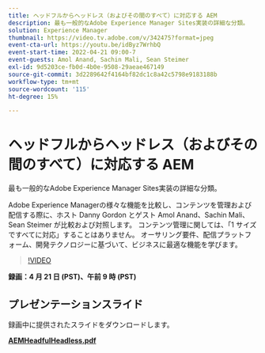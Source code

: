 ```yaml
---
title: ヘッドフルからヘッドレス（およびその間のすべて）に対応する AEM
description: 最も一般的なAdobe Experience Manager Sites実装の詳細な分類。
solution: Experience Manager
thumbnail: https://video.tv.adobe.com/v/342475?format=jpeg
event-cta-url: https://youtu.be/idByz7WrhbQ
event-start-time: 2022-04-21 09:00-7
event-guests: Amol Anand, Sachin Mali, Sean Steimer
exl-id: 9d5203ce-fb0d-4b0e-9508-29aeae467149
source-git-commit: 3d2289642f4164bf82dc1c8a42c5798e9183188b
workflow-type: tm+mt
source-wordcount: '115'
ht-degree: 15%

---
```


# ヘッドフルからヘッドレス（およびその間のすべて）に対応する AEM

最も一般的なAdobe Experience Manager Sites実装の詳細な分類。

Adobe Experience Managerの様々な機能を比較し、コンテンツを管理および配信する際に、ホスト Danny Gordon とゲスト Amol Anand、Sachin Mali、Sean Steimer が比較および対照します。 コンテンツ管理に関しては、「1 サイズですべてに対応」することはありません。 オーサリング要件、配信プラットフォーム、開発テクノロジーに基づいて、ビジネスに最適な機能を学びます。

>[!VIDEO](https://video.tv.adobe.com/v/342475/?quality=12&learn=on)

**録画：4 月 21 日 (PST)、午前 9 時 (PST)**

## プレゼンテーションスライド

録画中に提供されたスライドをダウンロードします。

**[AEMHeadfulHeadless.pdf](../assets/documents/AEMHeadfulHeadless.pdf)**
